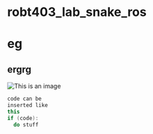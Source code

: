 # robt403_lab_snake_ros

# eg
## ergrg

![This is an image](https://myoctocat.com/assets/images/base-octocat.svg)

```c++
code can be 
inserted like 
this
if (code):
  do stuff
```
